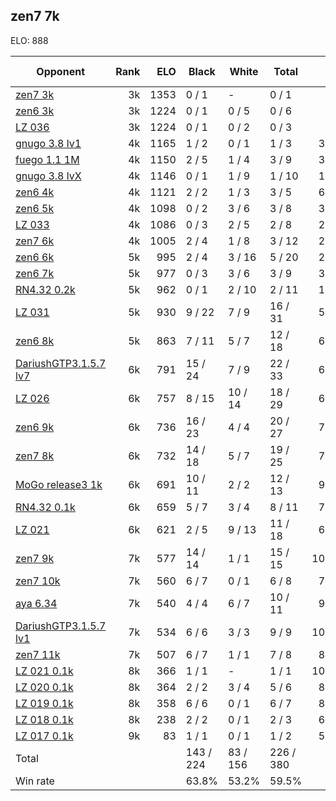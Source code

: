 ## zen7 7k ##

ELO: 888

Opponent | Rank | ELO | Black | White | Total | Win rate
---------|-----:|----:|-------|-------|-------|-------:
[zen7 3k](zen7%203k.md) | 3k | 1353 | 0 / 1 | - | 0 / 1 | 0.0%
[zen6 3k](zen6%203k.md) | 3k | 1224 | 0 / 1 | 0 / 5 | 0 / 6 | 0.0%
[LZ 036](LZ%20036.md) | 3k | 1224 | 0 / 1 | 0 / 2 | 0 / 3 | 0.0%
[gnugo 3.8 lv1](gnugo%203.8%20lv1.md) | 4k | 1165 | 1 / 2 | 0 / 1 | 1 / 3 | 33.3%
[fuego 1.1 1M](fuego%201.1%201M.md) | 4k | 1150 | 2 / 5 | 1 / 4 | 3 / 9 | 33.3%
[gnugo 3.8 lvX](gnugo%203.8%20lvX.md) | 4k | 1146 | 0 / 1 | 1 / 9 | 1 / 10 | 10.0%
[zen6 4k](zen6%204k.md) | 4k | 1121 | 2 / 2 | 1 / 3 | 3 / 5 | 60.0%
[zen6 5k](zen6%205k.md) | 4k | 1098 | 0 / 2 | 3 / 6 | 3 / 8 | 37.5%
[LZ 033](LZ%20033.md) | 4k | 1086 | 0 / 3 | 2 / 5 | 2 / 8 | 25.0%
[zen7 6k](zen7%206k.md) | 4k | 1005 | 2 / 4 | 1 / 8 | 3 / 12 | 25.0%
[zen6 6k](zen6%206k.md) | 5k | 995 | 2 / 4 | 3 / 16 | 5 / 20 | 25.0%
[zen6 7k](zen6%207k.md) | 5k | 977 | 0 / 3 | 3 / 6 | 3 / 9 | 33.3%
[RN4.32 0.2k](RN4.32%200.2k.md) | 5k | 962 | 0 / 1 | 2 / 10 | 2 / 11 | 18.2%
[LZ 031](LZ%20031.md) | 5k | 930 | 9 / 22 | 7 / 9 | 16 / 31 | 51.6%
[zen6 8k](zen6%208k.md) | 5k | 863 | 7 / 11 | 5 / 7 | 12 / 18 | 66.7%
[DariushGTP3.1.5.7 lv7](DariushGTP3.1.5.7%20lv7.md) | 6k | 791 | 15 / 24 | 7 / 9 | 22 / 33 | 66.7%
[LZ 026](LZ%20026.md) | 6k | 757 | 8 / 15 | 10 / 14 | 18 / 29 | 62.1%
[zen6 9k](zen6%209k.md) | 6k | 736 | 16 / 23 | 4 / 4 | 20 / 27 | 74.1%
[zen7 8k](zen7%208k.md) | 6k | 732 | 14 / 18 | 5 / 7 | 19 / 25 | 76.0%
[MoGo release3 1k](MoGo%20release3%201k.md) | 6k | 691 | 10 / 11 | 2 / 2 | 12 / 13 | 92.3%
[RN4.32 0.1k](RN4.32%200.1k.md) | 6k | 659 | 5 / 7 | 3 / 4 | 8 / 11 | 72.7%
[LZ 021](LZ%20021.md) | 6k | 621 | 2 / 5 | 9 / 13 | 11 / 18 | 61.1%
[zen7 9k](zen7%209k.md) | 7k | 577 | 14 / 14 | 1 / 1 | 15 / 15 | 100.0%
[zen7 10k](zen7%2010k.md) | 7k | 560 | 6 / 7 | 0 / 1 | 6 / 8 | 75.0%
[aya 6.34](aya%206.34.md) | 7k | 540 | 4 / 4 | 6 / 7 | 10 / 11 | 90.9%
[DariushGTP3.1.5.7 lv1](DariushGTP3.1.5.7%20lv1.md) | 7k | 534 | 6 / 6 | 3 / 3 | 9 / 9 | 100.0%
[zen7 11k](zen7%2011k.md) | 7k | 507 | 6 / 7 | 1 / 1 | 7 / 8 | 87.5%
[LZ 021 0.1k](LZ%20021%200.1k.md) | 8k | 366 | 1 / 1 | - | 1 / 1 | 100.0%
[LZ 020 0.1k](LZ%20020%200.1k.md) | 8k | 364 | 2 / 2 | 3 / 4 | 5 / 6 | 83.3%
[LZ 019 0.1k](LZ%20019%200.1k.md) | 8k | 358 | 6 / 6 | 0 / 1 | 6 / 7 | 85.7%
[LZ 018 0.1k](LZ%20018%200.1k.md) | 8k | 238 | 2 / 2 | 0 / 1 | 2 / 3 | 66.7%
[LZ 017 0.1k](LZ%20017%200.1k.md) | 9k | 83 | 1 / 1 | 0 / 1 | 1 / 2 | 50.0%
Total | | | 143 / 224 | 83 / 156 | 226 / 380 | 
Win rate| | | 63.8% | 53.2% | 59.5% | 
